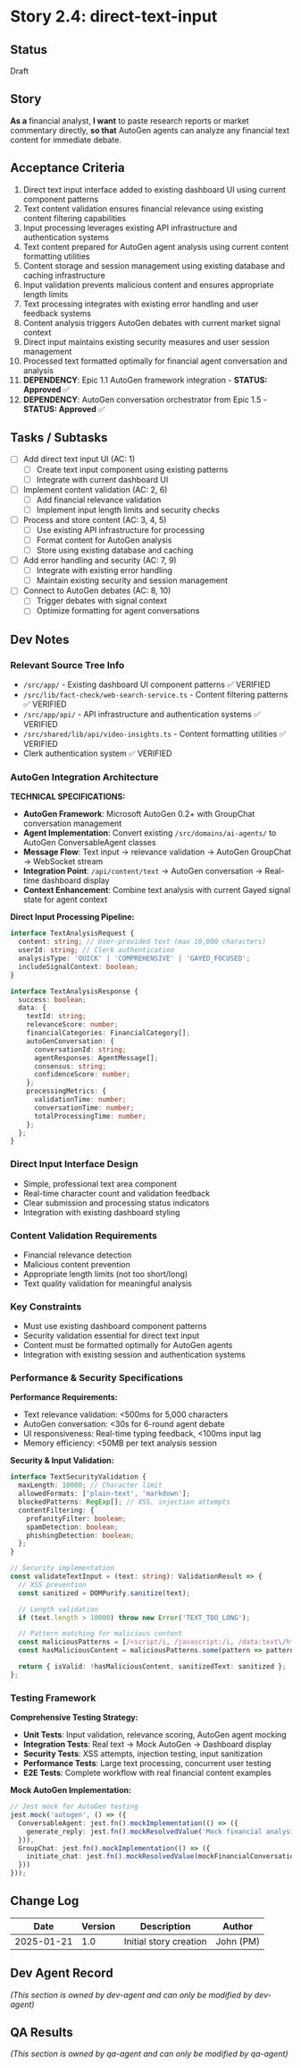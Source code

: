 # Story 2.4: direct-text-input

## Status
Draft

## Story
**As a** financial analyst,
**I want** to paste research reports or market commentary directly,
**so that** AutoGen agents can analyze any financial text content for immediate debate.

## Acceptance Criteria
1. Direct text input interface added to existing dashboard UI using current component patterns
2. Text content validation ensures financial relevance using existing content filtering capabilities
3. Input processing leverages existing API infrastructure and authentication systems
4. Text content prepared for AutoGen agent analysis using current content formatting utilities
5. Content storage and session management using existing database and caching infrastructure
6. Input validation prevents malicious content and ensures appropriate length limits
7. Text processing integrates with existing error handling and user feedback systems
8. Content analysis triggers AutoGen debates with current market signal context
9. Direct input maintains existing security measures and user session management
10. Processed text formatted optimally for financial agent conversation and analysis
11. **DEPENDENCY**: Epic 1.1 AutoGen framework integration - **STATUS: Approved** ✅
12. **DEPENDENCY**: AutoGen conversation orchestrator from Epic 1.5 - **STATUS: Approved** ✅

## Tasks / Subtasks
- [ ] Add direct text input UI (AC: 1)
  - [ ] Create text input component using existing patterns
  - [ ] Integrate with current dashboard UI
- [ ] Implement content validation (AC: 2, 6)
  - [ ] Add financial relevance validation
  - [ ] Implement input length limits and security checks
- [ ] Process and store content (AC: 3, 4, 5)
  - [ ] Use existing API infrastructure for processing
  - [ ] Format content for AutoGen analysis
  - [ ] Store using existing database and caching
- [ ] Add error handling and security (AC: 7, 9)
  - [ ] Integrate with existing error handling
  - [ ] Maintain existing security and session management
- [ ] Connect to AutoGen debates (AC: 8, 10)
  - [ ] Trigger debates with signal context
  - [ ] Optimize formatting for agent conversations

## Dev Notes

### Relevant Source Tree Info
- `/src/app/` - Existing dashboard UI component patterns ✅ VERIFIED
- `/src/lib/fact-check/web-search-service.ts` - Content filtering patterns ✅ VERIFIED
- `/src/app/api/` - API infrastructure and authentication systems ✅ VERIFIED
- `/src/shared/lib/api/video-insights.ts` - Content formatting utilities ✅ VERIFIED
- Clerk authentication system ✅ VERIFIED

### AutoGen Integration Architecture
**TECHNICAL SPECIFICATIONS:**
- **AutoGen Framework**: Microsoft AutoGen 0.2+ with GroupChat conversation management
- **Agent Implementation**: Convert existing `/src/domains/ai-agents/` to AutoGen ConversableAgent classes
- **Message Flow**: Text input → relevance validation → AutoGen GroupChat → WebSocket stream
- **Integration Point**: `/api/content/text` → AutoGen conversation → Real-time dashboard display
- **Context Enhancement**: Combine text analysis with current Gayed signal state for agent context

**Direct Input Processing Pipeline:**
```typescript
interface TextAnalysisRequest {
  content: string; // User-provided text (max 10,000 characters)
  userId: string; // Clerk authentication
  analysisType: 'QUICK' | 'COMPREHENSIVE' | 'GAYED_FOCUSED';
  includeSignalContext: boolean;
}

interface TextAnalysisResponse {
  success: boolean;
  data: {
    textId: string;
    relevanceScore: number;
    financialCategories: FinancialCategory[];
    autoGenConversation: {
      conversationId: string;
      agentResponses: AgentMessage[];
      consensus: string;
      confidenceScore: number;
    };
    processingMetrics: {
      validationTime: number;
      conversationTime: number;
      totalProcessingTime: number;
    };
  };
}
```

### Direct Input Interface Design
- Simple, professional text area component
- Real-time character count and validation feedback
- Clear submission and processing status indicators
- Integration with existing dashboard styling

### Content Validation Requirements
- Financial relevance detection
- Malicious content prevention
- Appropriate length limits (not too short/long)
- Text quality validation for meaningful analysis

### Key Constraints
- Must use existing dashboard component patterns
- Security validation essential for direct text input
- Content must be formatted optimally for AutoGen agents
- Integration with existing session and authentication systems

### Performance & Security Specifications
**Performance Requirements:**
- Text relevance validation: <500ms for 5,000 characters
- AutoGen conversation: <30s for 6-round agent debate
- UI responsiveness: Real-time typing feedback, <100ms input lag
- Memory efficiency: <50MB per text analysis session

**Security & Input Validation:**
```typescript
interface TextSecurityValidation {
  maxLength: 10000; // Character limit
  allowedFormats: ['plain-text', 'markdown'];
  blockedPatterns: RegExp[]; // XSS, injection attempts
  contentFiltering: {
    profanityFilter: boolean;
    spamDetection: boolean;
    phishingDetection: boolean;
  };
}

// Security implementation
const validateTextInput = (text: string): ValidationResult => {
  // XSS prevention
  const sanitized = DOMPurify.sanitize(text);

  // Length validation
  if (text.length > 10000) throw new Error('TEXT_TOO_LONG');

  // Pattern matching for malicious content
  const maliciousPatterns = [/<script/i, /javascript:/i, /data:text\/html/i];
  const hasMaliciousContent = maliciousPatterns.some(pattern => pattern.test(text));

  return { isValid: !hasMaliciousContent, sanitizedText: sanitized };
};
```

### Testing Framework
**Comprehensive Testing Strategy:**
- **Unit Tests**: Input validation, relevance scoring, AutoGen agent mocking
- **Integration Tests**: Real text → Mock AutoGen → Dashboard display
- **Security Tests**: XSS attempts, injection testing, input sanitization
- **Performance Tests**: Large text processing, concurrent user testing
- **E2E Tests**: Complete workflow with real financial content examples

**Mock AutoGen Implementation:**
```typescript
// Jest mock for AutoGen testing
jest.mock('autogen', () => ({
  ConversableAgent: jest.fn().mockImplementation(() => ({
    generate_reply: jest.fn().mockResolvedValue('Mock financial analysis response')
  })),
  GroupChat: jest.fn().mockImplementation(() => ({
    initiate_chat: jest.fn().mockResolvedValue(mockFinancialConversation)
  }))
}));
```

## Change Log
| Date | Version | Description | Author |
|------|---------|-------------|---------|
| 2025-01-21 | 1.0 | Initial story creation | John (PM) |

## Dev Agent Record
_(This section is owned by dev-agent and can only be modified by dev-agent)_

## QA Results
_(This section is owned by qa-agent and can only be modified by qa-agent)_